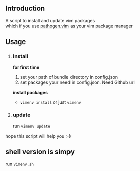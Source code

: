 ## Introduction
A script to install and update vim packages  
which if you use [pathogen.vim](https://github.com/tpope/vim-pathogen) as your vim package manager


## Usage

1. ### Install  

    **for first time**
    1. set your path of bundle directory in config.json  
    1. set packages your need in config.json. Need Github url

    **install packages**  
    * ```vimenv install``` or just ```vimenv```

1. ### update  

    run ```vimenv update```

hope this script will help you :-)

## shell version is simpy
run ```vimenv.sh```